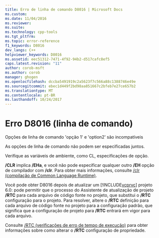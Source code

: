 ```yaml
---
title: Erro de linha de comando D8016 | Microsoft Docs
ms.custom: 
ms.date: 11/04/2016
ms.reviewer: 
ms.suite: 
ms.technology: cpp-tools
ms.tgt_pltfrm: 
ms.topic: error-reference
f1_keywords: D8016
dev_langs: C++
helpviewer_keywords: D8016
ms.assetid: eec51312-7471-4f92-94b2-d517cafc8ef5
caps.latest.revision: "11"
author: corob-msft
ms.author: corob
manager: ghogen
ms.openlocfilehash: dccba5491919c2a5623f7c566a88c1388746e49e
ms.sourcegitcommit: ebec1d449f2bd98aa851667c2bfeb7e27ce657b2
ms.translationtype: MT
ms.contentlocale: pt-BR
ms.lasthandoff: 10/24/2017
---
```

# <a name="command-line-error-d8016"></a>Erro D8016 (linha de comando)
Opções de linha de comando 'opção 1' e 'option2' são incompatíveis  
  
 As opções de linha de comando não podem ser especificadas juntos.  
  
 Verifique as variáveis de ambiente, como CL, especificações de opção.  
  
 **/CLR** implica **/EHa**, e você não pode especificar qualquer outro **/EH** opção de compilador com **/clr**. Para obter mais informações, consulte [/clr (compilação de Common Language Runtime)](../../build/reference/clr-common-language-runtime-compilation.md).  
  
 Você pode obter D8016 depois de atualizar um [!INCLUDE[vcprvc](../../build/includes/vcprvc_md.md)] projeto 6.0: pode permitir que o processo do Assistente de atualização de projeto **/RTC** para cada arquivo de código fonte no projeto, que substitui o **/RTC** configuração para o projeto.  Para resolver, altere o **/RTC** definição para cada arquivo de código fonte no projeto para a configuração padrão, que significa que a configuração de projeto para **/RTC** entrará em vigor para cada arquivo.  
  
 Consulte [/RTC (verificações de erro de tempo de execução)](../../build/reference/rtc-run-time-error-checks.md) para obter informações sobre como alterar o **/RTC** configuração de propriedade.